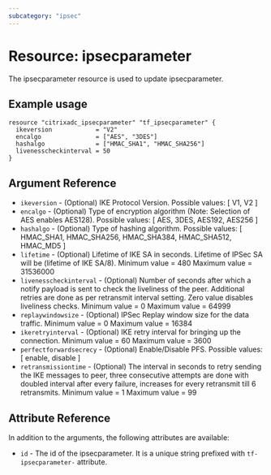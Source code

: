 ```yaml
---
subcategory: "ipsec"
---
```


# Resource: ipsecparameter

The ipsecparameter resource is used to update ipsecparameter.


## Example usage

```hcl
resource "citrixadc_ipsecparameter" "tf_ipsecparameter" {
  ikeversion            = "V2"
  encalgo               = ["AES", "3DES"]
  hashalgo              = ["HMAC_SHA1", "HMAC_SHA256"]
  livenesscheckinterval = 50
}
```


## Argument Reference

* `ikeversion` - (Optional) IKE Protocol Version. Possible values: [ V1, V2 ]
* `encalgo` - (Optional) Type of encryption algorithm (Note: Selection of AES enables AES128). Possible values: [ AES, 3DES, AES192, AES256 ]
* `hashalgo` - (Optional) Type of hashing algorithm. Possible values: [ HMAC_SHA1, HMAC_SHA256, HMAC_SHA384, HMAC_SHA512, HMAC_MD5 ]
* `lifetime` - (Optional) Lifetime of IKE SA in seconds. Lifetime of IPSec SA will be (lifetime of IKE SA/8). Minimum value =  480 Maximum value =  31536000
* `livenesscheckinterval` - (Optional) Number of seconds after which a notify payload is sent to check the liveliness of the peer. Additional retries are done as per retransmit interval setting. Zero value disables liveliness checks. Minimum value =  0 Maximum value =  64999
* `replaywindowsize` - (Optional) IPSec Replay window size for the data traffic. Minimum value =  0 Maximum value =  16384
* `ikeretryinterval` - (Optional) IKE retry interval for bringing up the connection. Minimum value =  60 Maximum value =  3600
* `perfectforwardsecrecy` - (Optional) Enable/Disable PFS. Possible values: [ enable, disable ]
* `retransmissiontime` - (Optional) The interval in seconds to retry sending the IKE messages to peer, three consecutive attempts are done with doubled interval after every failure, increases for every retransmit till 6 retransmits. Minimum value =  1 Maximum value =  99


## Attribute Reference

In addition to the arguments, the following attributes are available:

* `id` - The id of the ipsecparameter. It is a unique string prefixed with `tf-ipsecparameter-` attribute.
